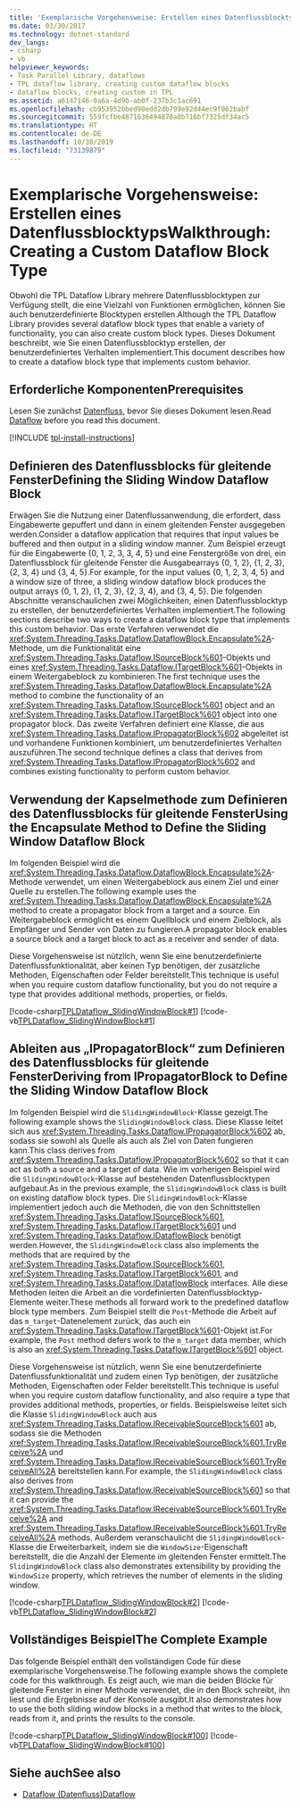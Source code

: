 ```yaml
---
title: 'Exemplarische Vorgehensweise: Erstellen eines Datenflussblocktyps'
ms.date: 03/30/2017
ms.technology: dotnet-standard
dev_langs:
- csharp
- vb
helpviewer_keywords:
- Task Parallel Library, dataflows
- TPL dataflow library, creating custom dataflow blocks
- dataflow blocks, creating custom in TPL
ms.assetid: a6147146-0a6a-4d9b-ab0f-237b3c1ac691
ms.openlocfilehash: cb953952bbed90edd2db799e92d44ec9f062babf
ms.sourcegitcommit: 559fcfbe4871636494870a8b716bf7325df34ac5
ms.translationtype: HT
ms.contentlocale: de-DE
ms.lasthandoff: 10/30/2019
ms.locfileid: "73139879"
---
```

# <a name="walkthrough-creating-a-custom-dataflow-block-type"></a><span data-ttu-id="e617f-102">Exemplarische Vorgehensweise: Erstellen eines Datenflussblocktyps</span><span class="sxs-lookup"><span data-stu-id="e617f-102">Walkthrough: Creating a Custom Dataflow Block Type</span></span>
<span data-ttu-id="e617f-103">Obwohl die TPL Dataflow Library mehrere Datenflussblocktypen zur Verfügung stellt, die eine Vielzahl von Funktionen ermöglichen, können Sie auch benutzerdefinierte Blocktypen erstellen.</span><span class="sxs-lookup"><span data-stu-id="e617f-103">Although the TPL Dataflow Library provides several dataflow block types that enable a variety of functionality, you can also create custom block types.</span></span> <span data-ttu-id="e617f-104">Dieses Dokument beschreibt, wie Sie einen Datenflussblocktyp erstellen, der benutzerdefiniertes Verhalten implementiert.</span><span class="sxs-lookup"><span data-stu-id="e617f-104">This document describes how to create a dataflow block type that implements custom behavior.</span></span>  
  
## <a name="prerequisites"></a><span data-ttu-id="e617f-105">Erforderliche Komponenten</span><span class="sxs-lookup"><span data-stu-id="e617f-105">Prerequisites</span></span>  
 <span data-ttu-id="e617f-106">Lesen Sie zunächst [Datenfluss](../../../docs/standard/parallel-programming/dataflow-task-parallel-library.md), bevor Sie dieses Dokument lesen.</span><span class="sxs-lookup"><span data-stu-id="e617f-106">Read [Dataflow](../../../docs/standard/parallel-programming/dataflow-task-parallel-library.md) before you read this document.</span></span>  

[!INCLUDE [tpl-install-instructions](../../../includes/tpl-install-instructions.md)]
  
## <a name="defining-the-sliding-window-dataflow-block"></a><span data-ttu-id="e617f-107">Definieren des Datenflussblocks für gleitende Fenster</span><span class="sxs-lookup"><span data-stu-id="e617f-107">Defining the Sliding Window Dataflow Block</span></span>  
 <span data-ttu-id="e617f-108">Erwägen Sie die Nutzung einer Datenflussanwendung, die erfordert, dass Eingabewerte gepuffert und dann in einem gleitenden Fenster ausgegeben werden.</span><span class="sxs-lookup"><span data-stu-id="e617f-108">Consider a dataflow application that requires that input values be buffered and then output in a sliding window manner.</span></span> <span data-ttu-id="e617f-109">Zum Beispiel erzeugt für die Eingabewerte {0, 1, 2, 3, 3, 4, 5} und eine Fenstergröße von drei, ein Datenflussblock für gleitende Fenster die Ausgabearrays {0, 1, 2}, {1, 2, 3}, {2, 3, 4} und {3, 4, 5}.</span><span class="sxs-lookup"><span data-stu-id="e617f-109">For example, for the input values {0, 1, 2, 3, 4, 5} and a window size of three, a sliding window dataflow block produces the output arrays {0, 1, 2}, {1, 2, 3}, {2, 3, 4}, and {3, 4, 5}.</span></span> <span data-ttu-id="e617f-110">Die folgenden Abschnitte veranschaulichen zwei Möglichkeiten, einen Datenflussblocktyp zu erstellen, der benutzerdefiniertes Verhalten implementiert.</span><span class="sxs-lookup"><span data-stu-id="e617f-110">The following sections describe two ways to create a dataflow block type that implements this custom behavior.</span></span> <span data-ttu-id="e617f-111">Das erste Verfahren verwendet die <xref:System.Threading.Tasks.Dataflow.DataflowBlock.Encapsulate%2A>-Methode, um die Funktionalität eine <xref:System.Threading.Tasks.Dataflow.ISourceBlock%601>-Objekts und eines <xref:System.Threading.Tasks.Dataflow.ITargetBlock%601>-Objekts in einem Weitergabeblock zu kombinieren.</span><span class="sxs-lookup"><span data-stu-id="e617f-111">The first technique uses the <xref:System.Threading.Tasks.Dataflow.DataflowBlock.Encapsulate%2A> method to combine the functionality of an <xref:System.Threading.Tasks.Dataflow.ISourceBlock%601> object and an <xref:System.Threading.Tasks.Dataflow.ITargetBlock%601> object into one propagator block.</span></span> <span data-ttu-id="e617f-112">Das zweite Verfahren definiert eine Klasse, die aus <xref:System.Threading.Tasks.Dataflow.IPropagatorBlock%602> abgeleitet ist und vorhandene Funktionen kombiniert, um benutzerdefiniertes Verhalten auszuführen.</span><span class="sxs-lookup"><span data-stu-id="e617f-112">The second technique defines a class that derives from <xref:System.Threading.Tasks.Dataflow.IPropagatorBlock%602> and combines existing functionality to perform custom behavior.</span></span>  
  
## <a name="using-the-encapsulate-method-to-define-the-sliding-window-dataflow-block"></a><span data-ttu-id="e617f-113">Verwendung der Kapselmethode zum Definieren des Datenflussblocks für gleitende Fenster</span><span class="sxs-lookup"><span data-stu-id="e617f-113">Using the Encapsulate Method to Define the Sliding Window Dataflow Block</span></span>  
 <span data-ttu-id="e617f-114">Im folgenden Beispiel wird die <xref:System.Threading.Tasks.Dataflow.DataflowBlock.Encapsulate%2A>-Methode verwendet, um einen Weitergabeblock aus einem Ziel und einer Quelle zu erstellen.</span><span class="sxs-lookup"><span data-stu-id="e617f-114">The following example uses the <xref:System.Threading.Tasks.Dataflow.DataflowBlock.Encapsulate%2A> method to create a propagator block from a target and a source.</span></span> <span data-ttu-id="e617f-115">Ein Weitergabeblock ermöglicht es einem Quellblock und einem Zielblock, als Empfänger und Sender von Daten zu fungieren.</span><span class="sxs-lookup"><span data-stu-id="e617f-115">A propagator block enables a source block and a target block to act as a receiver and sender of data.</span></span>  
  
 <span data-ttu-id="e617f-116">Diese Vorgehensweise ist nützlich, wenn Sie eine benutzerdefinierte Datenflussfunktionalität, aber keinen Typ benötigen, der zusätzliche Methoden, Eigenschaften oder Felder bereitstellt.</span><span class="sxs-lookup"><span data-stu-id="e617f-116">This technique is useful when you require custom dataflow functionality, but you do not require a type that provides additional methods, properties, or fields.</span></span>  
  
 [!code-csharp[TPLDataflow_SlidingWindowBlock#1](../../../samples/snippets/csharp/VS_Snippets_Misc/tpldataflow_slidingwindowblock/cs/slidingwindowblock.cs#1)]
 [!code-vb[TPLDataflow_SlidingWindowBlock#1](../../../samples/snippets/visualbasic/VS_Snippets_Misc/tpldataflow_slidingwindowblock/vb/slidingwindowblock.vb#1)]  
  
## <a name="deriving-from-ipropagatorblock-to-define-the-sliding-window-dataflow-block"></a><span data-ttu-id="e617f-117">Ableiten aus „IPropagatorBlock“ zum Definieren des Datenflussblocks für gleitende Fenster</span><span class="sxs-lookup"><span data-stu-id="e617f-117">Deriving from IPropagatorBlock to Define the Sliding Window Dataflow Block</span></span>  
 <span data-ttu-id="e617f-118">Im folgenden Beispiel wird die `SlidingWindowBlock`-Klasse gezeigt.</span><span class="sxs-lookup"><span data-stu-id="e617f-118">The following example shows the `SlidingWindowBlock` class.</span></span> <span data-ttu-id="e617f-119">Diese Klasse leitet sich aus <xref:System.Threading.Tasks.Dataflow.IPropagatorBlock%602> ab, sodass sie sowohl als Quelle als auch als Ziel von Daten fungieren kann.</span><span class="sxs-lookup"><span data-stu-id="e617f-119">This class derives from <xref:System.Threading.Tasks.Dataflow.IPropagatorBlock%602> so that it can act as both a source and a target of data.</span></span> <span data-ttu-id="e617f-120">Wie im vorherigen Beispiel wird die `SlidingWindowBlock`-Klasse auf bestehenden Datenflussblocktypen aufgebaut.</span><span class="sxs-lookup"><span data-stu-id="e617f-120">As in the previous example, the `SlidingWindowBlock` class is built on existing dataflow block types.</span></span> <span data-ttu-id="e617f-121">Die `SlidingWindowBlock`-Klasse implementiert jedoch auch die Methoden, die von den Schnittstellen <xref:System.Threading.Tasks.Dataflow.ISourceBlock%601>, <xref:System.Threading.Tasks.Dataflow.ITargetBlock%601> und <xref:System.Threading.Tasks.Dataflow.IDataflowBlock> benötigt werden.</span><span class="sxs-lookup"><span data-stu-id="e617f-121">However, the `SlidingWindowBlock` class also implements the methods that are required by the <xref:System.Threading.Tasks.Dataflow.ISourceBlock%601>, <xref:System.Threading.Tasks.Dataflow.ITargetBlock%601>, and <xref:System.Threading.Tasks.Dataflow.IDataflowBlock> interfaces.</span></span> <span data-ttu-id="e617f-122">Alle diese Methoden leiten die Arbeit an die vordefinierten Datenflussblocktyp-Elemente weiter.</span><span class="sxs-lookup"><span data-stu-id="e617f-122">These methods all forward work to the predefined dataflow block type members.</span></span> <span data-ttu-id="e617f-123">Zum Beispiel stellt die `Post`-Methode die Arbeit auf das `m_target`-Datenelement zurück, das auch ein <xref:System.Threading.Tasks.Dataflow.ITargetBlock%601>-Objekt ist.</span><span class="sxs-lookup"><span data-stu-id="e617f-123">For example, the `Post` method defers work to the `m_target` data member, which is also an <xref:System.Threading.Tasks.Dataflow.ITargetBlock%601> object.</span></span>  
  
 <span data-ttu-id="e617f-124">Diese Vorgehensweise ist nützlich, wenn Sie eine benutzerdefinierte Datenflussfunktionalität und zudem einen Typ benötigen, der zusätzliche Methoden, Eigenschaften oder Felder bereitstellt.</span><span class="sxs-lookup"><span data-stu-id="e617f-124">This technique is useful when you require custom dataflow functionality, and also require a type that provides additional methods, properties, or fields.</span></span> <span data-ttu-id="e617f-125">Beispielsweise leitet sich die Klasse `SlidingWindowBlock` auch aus <xref:System.Threading.Tasks.Dataflow.IReceivableSourceBlock%601> ab, sodass sie die Methoden <xref:System.Threading.Tasks.Dataflow.IReceivableSourceBlock%601.TryReceive%2A> und <xref:System.Threading.Tasks.Dataflow.IReceivableSourceBlock%601.TryReceiveAll%2A> bereitstellen kann.</span><span class="sxs-lookup"><span data-stu-id="e617f-125">For example, the `SlidingWindowBlock` class also derives from <xref:System.Threading.Tasks.Dataflow.IReceivableSourceBlock%601> so that it can provide the <xref:System.Threading.Tasks.Dataflow.IReceivableSourceBlock%601.TryReceive%2A> and <xref:System.Threading.Tasks.Dataflow.IReceivableSourceBlock%601.TryReceiveAll%2A> methods.</span></span> <span data-ttu-id="e617f-126">Außerdem veranschaulicht die `SlidingWindowBlock`-Klasse die Erweiterbarkeit, indem sie die `WindowSize`-Eigenschaft bereitstellt, die die Anzahl der Elemente im gleitenden Fenster ermittelt.</span><span class="sxs-lookup"><span data-stu-id="e617f-126">The `SlidingWindowBlock` class also demonstrates extensibility by providing the `WindowSize` property, which retrieves the number of elements in the sliding window.</span></span>  
  
 [!code-csharp[TPLDataflow_SlidingWindowBlock#2](../../../samples/snippets/csharp/VS_Snippets_Misc/tpldataflow_slidingwindowblock/cs/slidingwindowblock.cs#2)]
 [!code-vb[TPLDataflow_SlidingWindowBlock#2](../../../samples/snippets/visualbasic/VS_Snippets_Misc/tpldataflow_slidingwindowblock/vb/slidingwindowblock.vb#2)]  
  
## <a name="the-complete-example"></a><span data-ttu-id="e617f-127">Vollständiges Beispiel</span><span class="sxs-lookup"><span data-stu-id="e617f-127">The Complete Example</span></span>  
 <span data-ttu-id="e617f-128">Das folgende Beispiel enthält den vollständigen Code für diese exemplarische Vorgehensweise.</span><span class="sxs-lookup"><span data-stu-id="e617f-128">The following example shows the complete code for this walkthrough.</span></span> <span data-ttu-id="e617f-129">Es zeigt auch, wie man die beiden Blöcke für gleitende Fenster in einer Methode verwendet, die in den Block schreibt, ihn liest und die Ergebnisse auf der Konsole ausgibt.</span><span class="sxs-lookup"><span data-stu-id="e617f-129">It also demonstrates how to use the both sliding window blocks in a method that writes to the block, reads from it, and prints the results to the console.</span></span>  
  
 [!code-csharp[TPLDataflow_SlidingWindowBlock#100](../../../samples/snippets/csharp/VS_Snippets_Misc/tpldataflow_slidingwindowblock/cs/slidingwindowblock.cs#100)]
 [!code-vb[TPLDataflow_SlidingWindowBlock#100](../../../samples/snippets/visualbasic/VS_Snippets_Misc/tpldataflow_slidingwindowblock/vb/slidingwindowblock.vb#100)]  
  
## <a name="see-also"></a><span data-ttu-id="e617f-130">Siehe auch</span><span class="sxs-lookup"><span data-stu-id="e617f-130">See also</span></span>

- [<span data-ttu-id="e617f-131">Dataflow (Datenfluss)</span><span class="sxs-lookup"><span data-stu-id="e617f-131">Dataflow</span></span>](../../../docs/standard/parallel-programming/dataflow-task-parallel-library.md)
